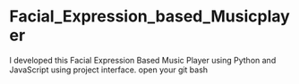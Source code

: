 # Facial_Expression_based_Musicplayer
I developed this Facial Expression Based Music Player using Python and JavaScript using project interface.
open your git bash

